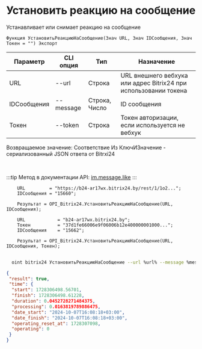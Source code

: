 ﻿---
sidebar_position: 3
---

# Установить реакцию на сообщение
 Устанавливает или снимает реакцию на сообщение



`Функция УстановитьРеакциюНаСообщение(Знач URL, Знач IDСообщения, Знач Токен = "") Экспорт`

  | Параметр | CLI опция | Тип | Назначение |
  |-|-|-|-|
  | URL | --url | Строка | URL внешнего вебхука или адрес Bitrix24 при использовании токена |
  | IDСообщения | --message | Строка, Число | ID сообщения |
  | Токен | --token | Строка | Токен авторизации, если используется не вебхук |

  
  Возвращаемое значение:   Соответствие Из КлючИЗначение - сериализованный JSON ответа от Bitrxi24

<br/>

:::tip
Метод в документации API: [im.message.like](https://dev.1c-bitrix.ru/learning/course/?COURSE_ID=93&LESSON_ID=12121)
:::
<br/>


```bsl title="Пример кода"
    URL         = "https://b24-ar17wx.bitrix24.by/rest/1/1o2...";
    IDСообщения = "15660";

    Результат = OPI_Bitrix24.УстановитьРеакциюНаСообщение(URL, IDСообщения);

    URL            = "b24-ar17wx.bitrix24.by";
    Токен          = "37d1fe66006e9f06006b12e400000001000...";
    IDСообщения    = "15662";

    Результат = OPI_Bitrix24.УстановитьРеакциюНаСообщение(URL, IDСообщения, Токен);
```



```sh title="Пример команды CLI"
    
  oint bitrix24 УстановитьРеакциюНаСообщение --url %url% --message %message% --token %token%

```

```json title="Результат"
{
 "result": true,
 "time": {
  "start": 1728306498.56701,
  "finish": 1728306498.61228,
  "duration": 0.0452728271484375,
  "processing": 0.0163819789886475,
  "date_start": "2024-10-07T16:08:18+03:00",
  "date_finish": "2024-10-07T16:08:18+03:00",
  "operating_reset_at": 1728307098,
  "operating": 0
 }
}
```
